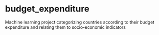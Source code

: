 # budget_expenditure
Machine learning project categorizing countries according to their budget expenditure and relating them to socio-economic indicators
